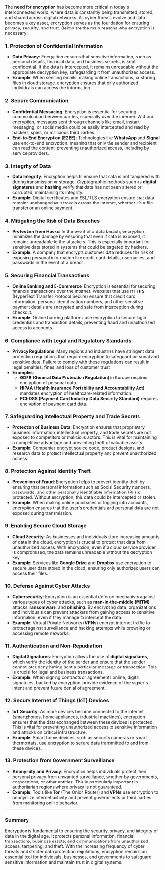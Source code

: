 The **need for encryption** has become more critical in today's interconnected world, where data is constantly being transmitted, stored, and shared across digital networks. As cyber threats evolve and data becomes a key asset, encryption serves as the foundation for ensuring privacy, security, and trust. Below are the main reasons why encryption is necessary:

### **1. Protection of Confidential Information**
   - **Data Privacy**: Encryption ensures that sensitive information, such as personal details, financial data, and business secrets, is kept confidential. If the data is intercepted, it remains unreadable without the appropriate decryption key, safeguarding it from unauthorized access.
   - **Example**: When sending emails, making online transactions, or storing files in cloud storage, encryption ensures that only authorized individuals can access the information.

### **2. Secure Communication**
   - **Confidential Messaging**: Encryption is essential for securing communication between parties, especially over the internet. Without encryption, messages sent through channels like email, instant messaging, or social media could be easily intercepted and read by hackers, spies, or malicious third parties.
   - **End-to-End Encryption (E2EE)**: Technologies like **WhatsApp** and **Signal** use end-to-end encryption, meaning that only the sender and recipient can read the content, preventing unauthorized access, including by service providers.

### **3. Integrity of Data**
   - **Data Integrity**: Encryption helps to ensure that data is not tampered with during transmission or storage. Cryptographic methods such as **digital signatures** and **hashing** verify that data has not been altered or corrupted, maintaining its integrity.
   - **Example**: Digital certificates and SSL/TLS encryption ensure that data remains unchanged as it travels across the internet, whether it’s a file transfer or an online payment.

### **4. Mitigating the Risk of Data Breaches**
   - **Protection from Hacks**: In the event of a data breach, encryption minimizes the damage by ensuring that even if data is exposed, it remains unreadable to the attackers. This is especially important for sensitive data stored in systems that could be targeted by hackers.
   - **Example**: A company that encrypts customer data reduces the risk of exposing personal information like credit card details, usernames, and passwords in the event of a breach.

### **5. Securing Financial Transactions**
   - **Online Banking and E-Commerce**: Encryption is essential for securing financial transactions over the internet. Websites that use **HTTPS** (HyperText Transfer Protocol Secure) ensure that credit card information, personal identification numbers, and other sensitive payment details are encrypted and safe from interception during checkout.
   - **Example**: Online banking platforms use encryption to secure login credentials and transaction details, preventing fraud and unauthorized access to accounts.

### **6. Compliance with Legal and Regulatory Standards**
   - **Privacy Regulations**: Many regions and industries have stringent data protection regulations that require encryption to safeguard personal and sensitive data. Failure to comply with these regulations can result in legal penalties, fines, and loss of customer trust.
   - **Examples**: 
     - **GDPR (General Data Protection Regulation)** in Europe requires encryption of personal data.
     - **HIPAA (Health Insurance Portability and Accountability Act)** mandates encryption of healthcare-related information.
     - **PCI-DSS (Payment Card Industry Data Security Standard)** requires encryption of payment card data.

### **7. Safeguarding Intellectual Property and Trade Secrets**
   - **Protection of Business Data**: Encryption ensures that proprietary business information, intellectual property, and trade secrets are not exposed to competitors or malicious actors. This is vital for maintaining a competitive advantage and preventing theft of valuable assets.
   - **Example**: Companies encrypt source code, product designs, and research data to protect intellectual property and prevent unauthorized access.

### **8. Protection Against Identity Theft**
   - **Prevention of Fraud**: Encryption helps to prevent identity theft by ensuring that personal information such as Social Security numbers, passwords, and other personally identifiable information (PII) is protected. Without encryption, this data could be intercepted or stolen.
   - **Example**: When making online purchases or logging into accounts, encryption ensures that the user's credentials and personal data are not exposed during transmission.

### **9. Enabling Secure Cloud Storage**
   - **Cloud Security**: As businesses and individuals store increasing amounts of data in the cloud, encryption is crucial to protect that data from unauthorized access. With encryption, even if a cloud service provider is compromised, the data remains unreadable without the decryption key.
   - **Example**: Services like **Google Drive** and **Dropbox** use encryption to secure user data stored in the cloud, ensuring only authorized users can access their files.

### **10. Defense Against Cyber Attacks**
   - **Cybersecurity**: Encryption is an essential defense mechanism against various types of cyber attacks, such as **man-in-the-middle (MITM)** attacks, **ransomware**, and **phishing**. By encrypting data, organizations and individuals can prevent attackers from gaining access to sensitive information, even if they manage to intercept the data.
   - **Example**: Virtual Private Networks (**VPNs**) encrypt internet traffic to protect against surveillance and hacking attempts while browsing or accessing remote networks.

### **11. Authentication and Non-Repudiation**
   - **Digital Signatures**: Encryption allows the use of **digital signatures**, which verify the identity of the sender and ensure that the sender cannot later deny having sent a particular message or transaction. This is crucial for legal and business transactions.
   - **Example**: When signing contracts or agreements online, digital signatures, backed by encryption, provide evidence of the signer's intent and prevent future denial of agreement.

### **12. Secure Internet of Things (IoT) Devices**
   - **IoT Security**: As more devices become connected to the internet (smartphones, home appliances, industrial machines), encryption ensures that the data exchanged between these devices is protected. This is vital for preventing unauthorized access to sensitive information and attacks on critical infrastructure.
   - **Example**: Smart home devices, such as security cameras or smart thermostats, use encryption to secure data transmitted to and from these devices.

### **13. Protection from Government Surveillance**
   - **Anonymity and Privacy**: Encryption helps individuals protect their personal privacy from unwanted surveillance, whether by governments, corporations, or other entities. This is particularly important in authoritarian regions where privacy is not guaranteed.
   - **Example**: Tools like **Tor** (The Onion Router) and **VPNs** use encryption to anonymize internet activity and prevent governments or third parties from monitoring online behavior.

---

### **Summary**
Encryption is fundamental to ensuring the security, privacy, and integrity of data in the digital age. It protects personal information, financial transactions, business assets, and communications from unauthorized access, tampering, and theft. With the increasing frequency of cyber threats and stricter data protection regulations, encryption remains an essential tool for individuals, businesses, and governments to safeguard sensitive information and maintain trust in digital systems.
